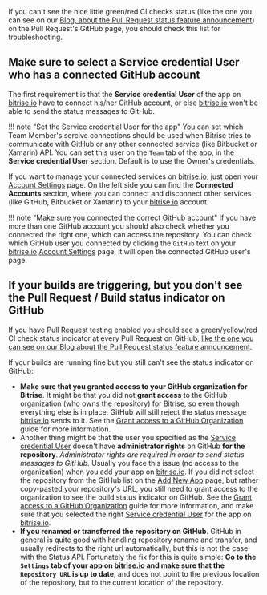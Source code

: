 If you can't see the nice little green/red CI checks status (like the one you can see on our [Blog,
about the Pull Request status feature announcement](http://blog.bitrise.io/2015/04/23/pull-request-support-for-github-repositories.html))
on the Pull Request's GitHub page, you should check this list for troubleshooting.

## Make sure to select a Service credential User who has a connected GitHub account

The first requirement is that the **Service credential User** of the app on [bitrise.io](https://www.bitrise.io)
have to connect his/her GitHub account, or else [bitrise.io](https://www.bitrise.io)
won't be able to send the status messages to GitHub.

!!! note "Set the Service credential User for the app"
    You can set which Team Member's sercive connections should be used when Bitrise tries to communicate
    with GitHub or any other connected service (like Bitbucket or Xamarin) API.
    You can set this user on the `Team` tab of the app, in the __Service credential User__ section.
    Default is to use the Owner's credentials.

If you want to manage your connected services on [bitrise.io](https://www.bitrise.io),
just open your [Account Settings](https://www.bitrise.io/me/profile) page.
On the left side you can find the __Connected Accounts__ section,
where you can connect and disconnect other services (like GitHub, Bitbucket or Xamarin)
to your [bitrise.io](https://www.bitrise.io) account.

!!! note "Make sure you connected the correct GitHub account"
    If you have more than one GitHub account you should also check whether you connected the right one,
    which can access the repository.
    You can check which GitHub user you connected by clicking the `GitHub` text
    on your [bitrise.io](https://www.bitrise.io) [Account Settings](https://www.bitrise.io/me/profile) page,
    it will open the connected GitHub user's page.


## If your builds are triggering, but you don't see the Pull Request / Build status indicator on GitHub

If you have Pull Request testing enabled you should see a green/yellow/red CI check status indicator at every Pull Request on GitHub,
[like the one you can see on our Blog about the Pull Request status feature announcement](http://blog.bitrise.io/2015/04/23/pull-request-support-for-github-repositories.html).

If your builds are running fine but you still can't see the status indicator on GitHub:

- __Make sure that you granted access to your GitHub organization for Bitrise__.
  It might be that you did not **grant access** to the GitHub organization
  (who owns the repository) for Bitrise, so even though everything else is in place,
  GitHub will still reject the status message [bitrise.io](https://www.bitrise.io) sends to it.
  See the
  [Grant access to a GitHub Organization](/faq/grant-access-to-github-organization)
  guide for more information.
- Another thing might be that the user you specified as the
  [Service credential User](#make-sure-to-select-a-service-credential-user-who-has-a-connected-github-account)
  doesn't have **administrator rights** on GitHub **for the repository**.
  _Administrator rights are required in order to send status messages to GitHub._
  Usually you face this issue (no access to the organization) when you add your app on [bitrise.io](https://www.bitrise.io).
  If you did not select the repository from the GitHub list on the [Add New App](http://www.bitrise.io/apps/add) page,
  but rather copy-pasted your repository's URL, you still need to grant access to the organization to see
  the build status indicator on GitHub.
  See the
  [Grant access to a GitHub Organization](/faq/grant-access-to-github-organization)
  guide for more information, and make sure that you selected the right
  [Service credential User](#make-sure-to-select-a-service-credential-user-who-has-a-connected-github-account)
  for the app on [bitrise.io](https://www.bitrise.io).
- __If you renamed or transferred the repository on GitHub__.
  GitHub in general is quite good with handling repository rename and transfer,
  and usually redirects to the right url automatically, but this is not the case with the Status API.
  Fortunately the fix for this is quite simple: __Go to the `Settings` tab of your app on [bitrise.io](https://www.bitrise.io)
  and make sure that the `Repository URL` is up to date__, and does not point to the previous location of the repository,
  but to the current location of the repository.
